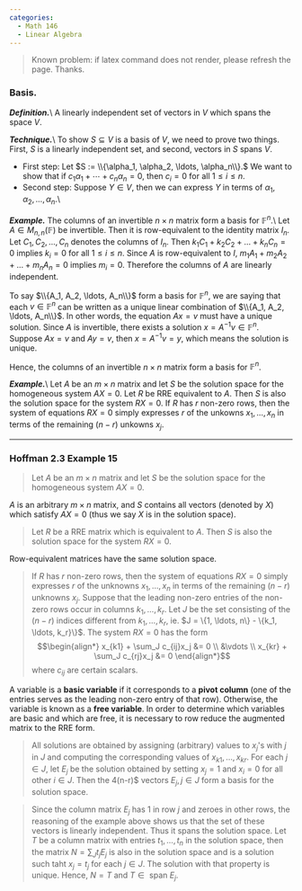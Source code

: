 ```yaml
---
categories: 
  - Math 146
  - Linear Algebra
---
```


> Known problem: if latex command does not render, please refresh the page. Thanks.

### Basis.
***Definition.***\\
A linearly independent set of vectors in $V$ which spans the space $V$.

***Technique.***\\
To show $S \subseteq V$ is a basis of $V$, we need to prove two things. First, $S$ is a linearly independent set, and second, vectors in $S$ spans $V$.
- First step: Let $S := \\{\alpha_1, \alpha_2, \ldots, \alpha_n\\}.$ We want to show that if $c_1\alpha_1 + \cdots + c_n\alpha_n = 0$, then $c_i = 0$ for all $1 \leq i \leq n$. 
- Second step: Suppose $Y \in V$, then we can express $Y$ in terms of $\alpha_1, \alpha_2, \ldots, \alpha_n$.\\

***Example.***
The columns of an invertible $n\times n$ matrix form a basis for $\mathbb{F}^n$.\\
Let $A\in M_{n,n}(\mathbb{F})$ be invertible. Then it is row-equivalent to the identity matrix $I_n$. Let $C_1, C_2, \ldots, C_n$ denotes the columns of $I_n$. Then $k_1C_1 + k_2C_2 + \ldots + k_nC_n = 0$ implies $k_i = 0$ for all $1 \leq i \leq n$. Since $A$ is row-equivalent to $I$, $m_1A_1 + m_2A_2 + \ldots + m_nA_n = 0$ implies $m_i = 0$. Therefore the columns of $A$ are linearly independent.

To say $\\{A_1, A_2, \ldots, A_n\\}$ form a basis for $\mathbb{F}^n$, we are saying that each $v \in \mathbb{F}^n$ can be written as a unique linear combination of $\\{A_1, A_2, \ldots, A_n\\}$. In other words, the equation $Ax = v$ must have a unique solution. Since $A$ is invertible, there exists a solution $x = A^{-1}v \in \mathbb{F}^n$. Suppose $Ax = v$ and $Ay = v$, then $x = A^{-1}v = y$, which means the solution is unique. 


Hence, the columns of an invertible $n \times n$ matrix form a basis for $\mathbb{F}^n$.

***Example.***\\
Let $A$ be an $m \times n$ matrix and let $S$ be the solution space for the homogeneous system $AX = 0$. Let $R$ be RRE equivalent to $A$. Then $S$ is also the solution space for the system $RX = 0$. If $R$ has $r$ non-zero rows, then the system of equations $RX = 0$ simply expresses $r$ of the unkowns $x_1, \dots, x_n$ in terms of the remaining $(n-r)$ unkowns $x_j$. 

------

### Hoffman 2.3 Example 15
> Let $A$ be an $m \times n$ matrix and let $S$ be the solution space for the homogeneous system $AX = 0$. 

$A$ is an arbitrary $m \times n$ matrix, and $S$ contains all vectors (denoted by $X$) which satisfy $AX = 0$ (thus we say $X$ is in the solution space).

> Let $R$ be a RRE matrix which is equivalent to $A$. Then $S$ is also the solution space for the system $RX = 0$.

Row-equivalent matrices have the same solution space.

> If $R$ has $r$ non-zero rows, then the system of equations $RX = 0$ simply expresses $r$ of the unknowns $x_1, \ldots, x_n$ in terms of the remaining $(n-r)$ unknowns $x_j$. Suppose that the leading non-zero entries of the non-zero rows occur in columns $k_1, \ldots, k_r$. Let $J$ be the set consisting of the $(n-r)$ indices different from $k_1, \ldots, k_r$, ie. $J = \\{1, \ldots, n\\} - \\{k_1, \ldots, k_r}\\}$. The system $RX = 0$ has the form
$$\begin{align*} x_{k1} + \sum_J c_{ij}x_j &= 0 \\ &\vdots \\ x_{kr} + \sum_J c_{rj}x_j &= 0 \end{align*}$$
where $c_{ij}$ are certain scalars. 

A variable is a **basic variable** if it corresponds to a **pivot column** (one of the entries serves as the leading non-zero entry of that row). Otherwise, the variable is known as a **free variable**. In order to determine which variables are basic and which are free, it is necessary to row reduce the augmented matrix to the RRE form. 

> All solutions are obtained by assigning (arbitrary) values to $x_j$'s with $j$ in $J$ and computing the corresponding values of $x_{k1}, \ldots, x_{kr}$. For each $j \in J$, let $E_j$ be the solution obtained by setting $x_j = 1$ and $x_i = 0$ for all other $i \in J$. Then the 4(n-r)$ vectors $E_j, j \in J$ form a basis for the solution space.

> Since the column matrix $E_j$ has $1$ in row $j$ and zeroes in other rows, the reasoning of the example above shows us that the set of these vectors is linearly independent. Thus it spans the solution space. Let $T$ be a column matrix with entries $t_1, \ldots, t_n$ in the solution space, then the matrix $N = \sum_J t_j E_j$ is also in the solution space and is a solution such taht $x_j = t_j$ for each $j \in J$. The solution with that property is unique. Hence, $N = T$ and $T \in \text{ span }E_j$. 
